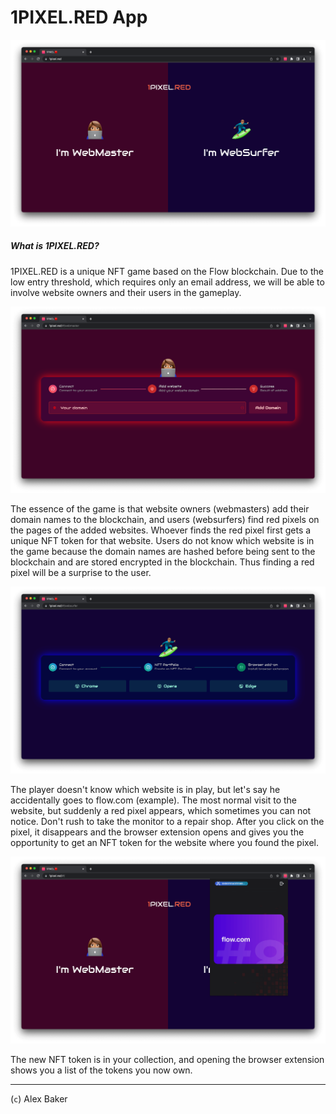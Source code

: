 # 1PIXEL.RED App

<img src="https://raw.githubusercontent.com/1pixelred/1pixelred.github.io/main/public/scr1.png" alt="1PIXEL.RED App">

##### What is 1PIXEL.RED?

1PIXEL.RED is a unique NFT game based on the Flow blockchain. Due to the low entry threshold, which requires only an email address, we will be able to involve website owners and their users in the gameplay.

<img src="https://raw.githubusercontent.com/1pixelred/1pixelred.github.io/main/public/scr2.png" alt="1PIXEL.RED App">

The essence of the game is that website owners (webmasters) add their domain names to the blockchain, and users (websurfers) find red pixels on the pages of the added websites. Whoever finds the red pixel first gets a unique NFT token for that website. Users do not know which website is in the game because the domain names are hashed before being sent to the blockchain and are stored encrypted in the blockchain. Thus finding a red pixel will be a surprise to the user.

<img src="https://raw.githubusercontent.com/1pixelred/1pixelred.github.io/main/public/scr3.png" alt="1PIXEL.RED App">

The player doesn't know which website is in play, but let's say he accidentally goes to flow.com (example). The most normal visit to the website, but suddenly a red pixel appears, which sometimes you can not notice. Don't rush to take the monitor to a repair shop. After you click on the pixel, it disappears and the browser extension opens and gives you the opportunity to get an NFT token for the website where you found the pixel.

<img src="https://raw.githubusercontent.com/1pixelred/1pixelred.github.io/main/public/scr4.png" alt="1PIXEL.RED App">

The new NFT token is in your collection, and opening the browser extension shows you a list of the tokens you now own.

---

(`c`) Alex Baker
